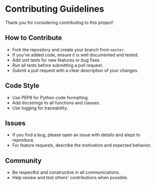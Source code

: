 # Contributing Guidelines

Thank you for considering contributing to this project!

## How to Contribute
- Fork the repository and create your branch from `master`.
- If you've added code, ensure it is well documented and tested.
- Add unit tests for new features or bug fixes.
- Run all tests before submitting a pull request.
- Submit a pull request with a clear description of your changes.

## Code Style
- Use PEP8 for Python code formatting.
- Add docstrings to all functions and classes.
- Use logging for traceability.

## Issues
- If you find a bug, please open an issue with details and steps to reproduce.
- For feature requests, describe the motivation and expected behavior.

## Community
- Be respectful and constructive in all communications.
- Help review and test others' contributions when possible.
